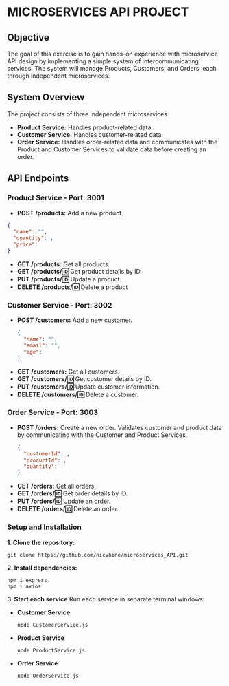 # MICROSERVICES API PROJECT

## **Objective**

The goal of this exercise is to gain hands-on experience with microservice API design by implementing a simple system of intercommunicating services. The system will manage Products, Customers, and Orders, each through independent microservices.

## **System Overview**

The project consists of three independent microservices
  * **Product Service:** Handles product-related data.
  * **Customer Service:** Handles customer-related data.
  * **Order Service:** Handles order-related data and communicates with the Product and Customer Services to validate data before creating an order.

## **API Endpoints**

### Product Service - Port: 3001
  * **POST /products:** Add a new product.
   ```json
   {
     "name": "",
     "quantity": ,
     "price": 
   }
   ```
  * **GET /products:** Get all products.
  * **GET /products/:id:** Get product details by ID.
  * **PUT /products/:id:** Update a product.
  * **DELETE /products/:id:** Delete a product

### Customer Service - Port: 3002
  * **POST /customers:** Add a new customer.
    ```json
    {
      "name": "",
      "email": "",
      "age": 
    }
    ```
  * **GET /customers:** Get all customers.
  * **GET /customers/:id:** Get customer details by ID.
  * **PUT /customers/:id:** Update customer information.
  * **DELETE /customers/:id:** Delete a customer.

### Order Service - Port: 3003
  * **POST /orders:** Create a new order. Validates customer and product data by communicating with the Customer and Product Services.
    ```json
    {
      "customerId": ,
      "productId": ,
      "quantity": 
    }
    ```
  * **GET /orders:** Get all orders.
  * **GET /orders/:id:** Get order details by ID.
  * **PUT /orders/:id:** Update an order.
  * **DELETE /orders/:id:** Delete an order.
    
### Setup and Installation
**1. Clone the repository:**
```
git clone https://github.com/nicvhine/microservices_API.git
```
**2. Install dependencies:**
```
npm i express
npm i axios
```
**3. Start each service**
Run each service in separate terminal windows:
* **Customer Service**
  ```
  node CustomerService.js
  ```
* **Product Service**
  ```
  node ProductService.js
  ```
* **Order Service**
  ```
  node OrderService.js
  ```



